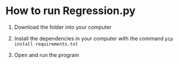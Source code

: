 # How to run Regression.py 

1) Download the folder into your computer

2) Install the dependencies in your computer with the command `pip install requirements.txt`

3) Open and run the program
